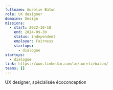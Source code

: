 ```yaml
---
fullname: Aurelie Baton
role: UX designer
domaine: Design
missions:
  - start: 2022-10-18
    end: 2024-09-30
    status: independent
    employer: Fairness
    startups:
      - dialogue
startups:
  - dialogue
link: https://www.linkedin.com/in/aureliebaton/
teams: []
---
```

UX designer, spécialisée écoconception